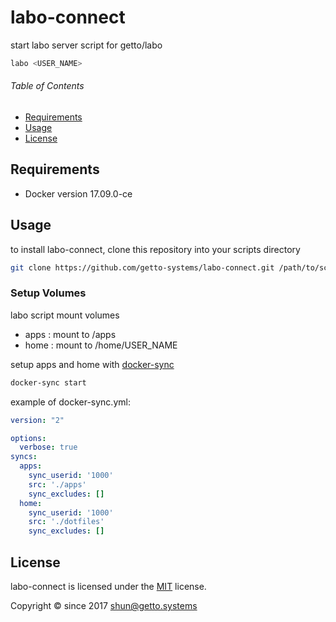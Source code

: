 # labo-connect

start labo server script for getto/labo

```bash
labo <USER_NAME>
```

###### Table of Contents

- [Requirements](#requirements)
- [Usage](#usage)
- [License](#license)


<a id="requirements"></a>
## Requirements

- Docker version 17.09.0-ce


<a id="usage"></a>
## Usage

to install labo-connect, clone this repository into your scripts directory

```bash
git clone https://github.com/getto-systems/labo-connect.git /path/to/scripts/labo-connect
```

### Setup Volumes

labo script mount volumes

- apps : mount to /apps
- home : mount to /home/USER_NAME

setup apps and home with [docker-sync](https://github.com/EugenMayer/docker-sync)

```bash
docker-sync start
```

example of docker-sync.yml:

```yaml
version: "2"

options:
  verbose: true
syncs:
  apps:
    sync_userid: '1000'
    src: './apps'
    sync_excludes: []
  home:
    sync_userid: '1000'
    src: './dotfiles'
    sync_excludes: []
```


<a id="license"></a>
## License

labo-connect is licensed under the [MIT](LICENSE) license.

Copyright &copy; since 2017 shun@getto.systems
